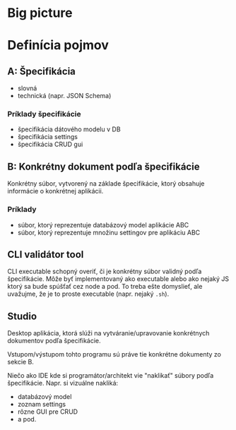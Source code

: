 # Big picture

# Definícia pojmov

## A: Špecifikácia
- slovná
- technická (napr. JSON Schema)

### Príklady špecifikácie
- špecifikácia dátového modelu v DB
- špecifikácia settings
- špecifikácia CRUD gui

## B: Konkrétny dokument podľa špecifikácie
Konkrétny súbor, vytvorený na základe špecifikácie, ktorý obsahuje informácie o konkrétnej aplikácii.

### Príklady
- súbor, ktorý reprezentuje databázový model aplikácie ABC
- súbor, ktorý reprezentuje množinu settingov pre aplikáciu ABC

## CLI validátor tool
CLI executable schopný overiť, či je konkrétny súbor validný podľa špecifikácie. Môže byť implementovaný ako executable alebo ako nejaký JS ktorý sa bude spúšťať cez node a pod. To treba ešte domyslieť, ale uvažujme, že je to proste executable (napr. nejaký `.sh`).

## Studio
Desktop aplikácia, ktorá slúži na vytváranie/upravovanie konkrétnych dokumentov podľa špecifikácie.

Vstupom/výstupom tohto programu sú práve tie konkrétne dokumenty zo sekcie B.

Niečo ako IDE kde si programátor/architekt vie "naklikať" súbory podľa špecifikácie. Napr. si vizuálne nakliká:
- databázový model
- zoznam settings
- rôzne GUI pre CRUD
- a pod.

